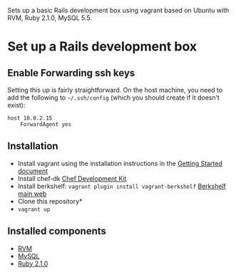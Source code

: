 Sets up a basic Rails development box using vagrant based on Ubuntu with RVM, Ruby 2.1.0, MySQL 5.5.

Set up a Rails development box
==============================


Enable Forwarding ssh keys
--------------------------

Setting this up is fairly straightforward. On the host machine, you need to add the following to ```~/.ssh/config``` (which you should create if it doesn’t exist):

```
host 10.0.2.15
    ForwardAgent yes
```

Installation
------------

* Install vagrant using the installation instructions in the [Getting Started document](http://vagrantup.com/v1/docs/getting-started/index.html)
* Install chef-dk [Chef Development Kit](https://downloads.chef.io/chef-dk)
* Install berkshelf: ```vagrant plugin install vagrant-berkshelf``` [Berkshelf main web](http://berkshelf.com/)
* Clone this repository*
* ```vagrant up```

Installed components
--------------------

* [RVM](https://rvm.io)
* [MySQL](http://dev.mysql.com/downloads/mysql)
* [Ruby 2.1.0](https://www.ruby-lang.org/en/news/2013/12/25/ruby-2-1-0-is-released)
